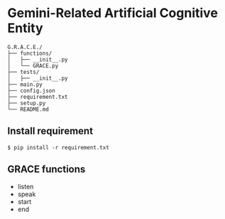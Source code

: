 # Gemini-Related Artificial Cognitive Entity

```
G.R.A.C.E./
├── functions/
│   ├── __init__.py
│   └── GRACE.py
├── tests/
│   ├── __init__.py
├── main.py
├── config.json
├── requirement.txt
├── setup.py
└── README.md
```
## Install requirement
```
$ pip install -r requirement.txt
```

## GRACE functions
- listen
- speak
- start
- end
